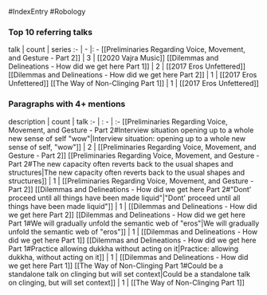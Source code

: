 #IndexEntry #Robology

### Top 10 referring talks
talk | count | series
:- | - |: -
[[Preliminaries Regarding Voice, Movement, and Gesture - Part 2]] | 3 | [[2020 Vajra Music]]
[[Dilemmas and Delineations - How did we get here Part 1]] | 2 | [[2017 Eros Unfettered]]
[[Dilemmas and Delineations - How did we get here Part 2]] | 1 | [[2017 Eros Unfettered]]
[[The Way of Non-Clinging Part 1]] | 1 | [[2017 Eros Unfettered]]

### Paragraphs with 4+ mentions
description | count | talk
:- | : - | :-
[[Preliminaries Regarding Voice, Movement, and Gesture - Part 2#Interview situation opening up to a whole new sense of self "wow"\|Interview situation: opening up to a whole new sense of self, "wow"]] | 2 | [[Preliminaries Regarding Voice, Movement, and Gesture - Part 2]]
[[Preliminaries Regarding Voice, Movement, and Gesture - Part 2#The new capacity often reverts back to the usual shapes and structures\|The new capacity often reverts back to the usual shapes and structures]] | 1 | [[Preliminaries Regarding Voice, Movement, and Gesture - Part 2]]
[[Dilemmas and Delineations - How did we get here Part 2#"Dont' proceed until all things have been made liquid"\|"Dont' proceed until all things have been made liquid"]] | 1 | [[Dilemmas and Delineations - How did we get here Part 2]]
[[Dilemmas and Delineations - How did we get here Part 1#We will gradually unfold the semantic web of "eros"\|We will gradually unfold the semantic web of "eros"]] | 1 | [[Dilemmas and Delineations - How did we get here Part 1]]
[[Dilemmas and Delineations - How did we get here Part 1#Practice allowing dukkha without acting on it\|Practice: allowing dukkha, without acting on it]] | 1 | [[Dilemmas and Delineations - How did we get here Part 1]]
[[The Way of Non-Clinging Part 1#Could be a standalone talk on clinging but will set context\|Could be a standalone talk on clinging, but will set context]] | 1 | [[The Way of Non-Clinging Part 1]]

